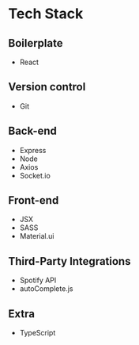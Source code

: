 # Tech Stack

## Boilerplate

- React

## Version control

- Git

## Back-end

- Express
- Node
- Axios
- Socket.io

## Front-end

- JSX
- SASS
- Material.ui

## Third-Party Integrations

- Spotify API
- autoComplete.js

## Extra

- TypeScript
